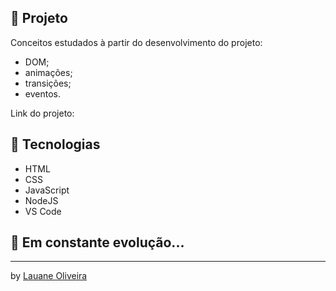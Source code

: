 ## 🚀 Projeto

Conceitos estudados à partir do desenvolvimento do projeto:

- DOM;
- animações;
- transições;
- eventos.

Link do projeto:

## 🔧 Tecnologias

- HTML
- CSS
- JavaScript
- NodeJS
- VS Code

## 🚀 Em constante evolução...

---

by [Lauane Oliveira](https://www.linkedin.com/in/lauane-oliveira-/)